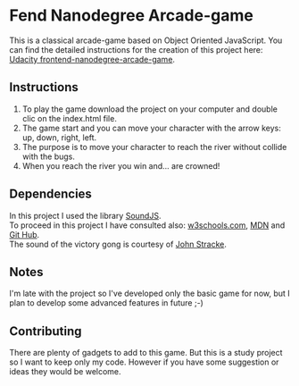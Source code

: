 # Fend Nanodegree Arcade-game

This is a classical arcade-game based on Object Oriented JavaScript.
You can find the detailed instructions for the creation of this project here:<br> [Udacity frontend-nanodegree-arcade-game](https://github.com/udacity/frontend-nanodegree-arcade-game).


## Instructions

1. To play the game download the project on your computer and double clic on the index.html file.
2. The game start and you can move your character with the arrow keys: up, down, right, left.
3. The purpose is to move your character to reach the river without collide with the bugs.
4. When you reach the river you win and... are crowned!

## Dependencies

In this project I used the library [SoundJS](https://www.createjs.com/soundjs).<br>
To proceed in this project I have consulted also: [w3schools.com](https://www.w3schools.com/js/default.asp), [MDN](https://developer.mozilla.org/it/docs/Web/JavaScript) and [Git Hub](https://github.com/).<br>
The sound of the victory gong is courtesy of [John Stracke](http://soundbible.com/1823-Winning-Triumphal-Fanfare.html).

## Notes

I'm late with the project so I've developed only the basic game for now, but I plan to develop some advanced features in future ;-)

## Contributing

There are plenty of gadgets to add to this game. But this is a study project so I want to keep only my code. However if you have some suggestion or ideas they would be welcome.